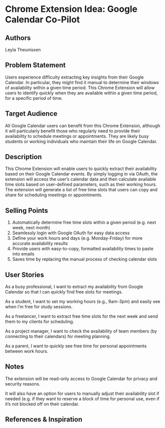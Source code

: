 # Chrome Extension Idea: Google Calendar Co-Pilot

## Authors

Leyla Theunissen

## Problem Statement

Users experience difficulty extracting key insights from their Google Calendar. In particular, they might find it manual to determine their windows of availability within a given time period. This Chrome Extension will allow users to identify quickly when they are available within a given time period, for a specific period of time. 

## Target Audience

All Google Calendar users can benefit from this Chrome Extension, although it will particularly benefit those who regularly need to provide their availability to schedule meetings or appointments. They are likely busy students or working individuals who maintain their life on Google Calendar.

## Description

This Chrome Extension will enable users to quickly extract their availability based on their Google Calendar events. By simply logging in via OAuth, the extension will access the user’s calendar data and then calculate available time slots based on user-defined parameters, such as their working hours. The extension will generate a list of free time slots that users can copy and share for scheduling meetings or appointments.

## Selling Points

1. Automatically determine free time slots within a given period (e.g. next week, next month)
2. Seamlessly login with Google OAuth for easy data access
3. Define your work hours and days (e.g. Monday-Friday) for more accurate availability results
4. Provide users with easy-to-copy, formatted availability times to paste into emails
5. Saves time by replacing the manual process of checking calendar slots

## User Stories

As a busy professional, I want to extract my availability from Google Calendar so that I can quickly find free slots for meetings.


As a student, I want to set my working hours (e.g., 9am-3pm) and easily see when I’m free for study sessions.


As a freelancer, I want to extract free time slots for the next week and send them to my clients for scheduling.


As a project manager, I want to check the availability of team members (by connecting to their calendars) for meeting planning.


As a parent, I want to quickly see free time for personal appointments between work hours.

## Notes

The extension will be read-only access to Google Calendar for privacy and security reasons.

It will also have an option for users to manually adjust their availability slot if needed (e.g. if they want to reserve a block of time for personal use, even if it’s not blocked off on their calendar.

## References & Inspiration


